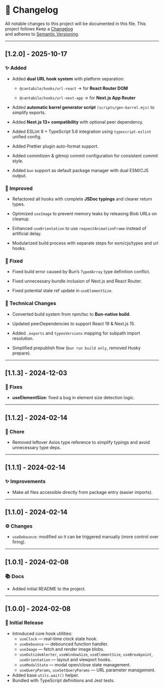 # 📘 Changelog

All notable changes to this project will be documented in this file.
This project follows Keep a [Changelog](https://keepachangelog.com/en/1.0.0/)<br>
and adheres to [Semantic Versioning](https://semver.org/spec/v2.0.0.html).

---

## [1.2.0] - 2025-10-17

### ✨ Added

- Added **dual URL hook system** with platform separation:
  - `@cantabile/hooks/url-react` → for **React Router DOM**

  - `@cantabile/hooks/url-next-app` → for **Next.js App Router**

- Added **automatic barrel generator script** `(scripts/gen-barrel.mjs)` to simplify exports.

- Added **Next.js 13+ compatibility** with optional peer dependency.

- Added ESLint 9 + TypeScript 5.6 integration using `typescript-eslint` unified config.

- Added Prettier plugin auto-format support.

- Added commitizen & gitmoji commit configuration for consistent commit style.

- Added `bun` support as default package manager with dual ESM/CJS output.

### 🧩 Improved

- Refactored all hooks with complete **JSDoc typings** and clearer return types.

- Optimized `useImage` to prevent memory leaks by releasing Blob URLs on cleanup.

- Enhanced `useOrientation` to use `requestAnimationFrame` instead of artificial delay.

- Modularized build process with separate steps for esm/cjs/types and url hooks.

### 🐞 Fixed

- Fixed build error caused by Bun’s `TypedArray` type definition conflict.

- Fixed unnecessary bundle inclusion of Next.js and React Router.

- Fixed potential stale ref update in `useElementSize`.

### 🔧 Technical Changes

- Converted build system from npm/tsc to **Bun-native build**.

- Updated peerDependencies to support React 19 & Next.js 15.

- Added `.exports` and `typesVersions` mapping for subpath import resolution.

- Simplified prepublish flow (`bun run build only`, removed Husky prepare).

---

## [1.1.3] - 2024-12-03

### 🐛 Fixes

- **useElementSize:** fixed a bug in element size detection logic.

---

## [1.1.2] - 2024-02-14

### 🧹 Chore

- Removed leftover Axios type reference to simplify typings and avoid unnecessary type deps.

---

## [1.1.1] - 2024-02-14

### ✨ Improvements

- Make all files accessible directly from package entry (easier imports).

---

## [1.1.0] - 2024-02-14

### ⚙️ Changes

- `useDebounce`: modified so it can be triggered manually (more control over firing).

---

## [1.0.1] - 2024-02-08

### 📚 Docs

- Added initial README to the project.

---

## [1.0.0] - 2024-02-08

### 🎉 Initial Release

- Introduced core hook utilities:
  - `useClock` — real-time clock state hook.
  - `useDebounce` — debounced function handler.
  - `useImage` — fetch and render image blobs.
  - `useOutsideAlerter`, `useWindowSize`, `useElementSize`, `useBreakpoint`, `useOrientation` — layout and viewport hooks.
  - `useModalState` — modal open/close state management.
  - `useQueryParams`, `useSetQueryParams` — URL parameter management.
- Added base `utils.wait()` helper.
- Bundled with TypeScript definitions and Jest tests.
